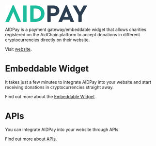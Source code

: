 ![Image from alias](./assets/images/logo-aidpay.svg)

AIDPay is a payment gateway/embeddable widget that allows charities registered on the AidChain platform to accept donations in different cryptocurrencies directly on their website.

Visit [website](https://www.aidchain.co/aidpay).


# Embeddable Widget

It takes just a few minutes to integrate AIDPay into your website and start receiving donations in cryptocurrencies straight away.

Find out more about the [Embeddable Widget](./embeddable-widget.md).


# APIs

You can integrate AIDPay into your website through APIs.

Find out more about [APIs](./api.md).
